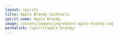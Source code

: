 ```yaml
---
layout: spirits
title: Apple Brandy Cocktails
spirit_name: Apple Brandy
image: /assets/images/ingredient-apple-brandy.svg
permalink: /spirit/apple_brandy/
---
```

